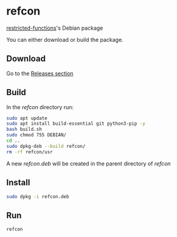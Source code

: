 # refcon

[restricted-functions](https://github.com/donno2048/restricted-functions)'s Debian package

You can either download or build the package.

## Download

Go to the [Releases section](https://github.com/donno2048/refcon/releases)

## Build

In the _refcon_ directory run:

```sh
sudo apt update
sudo apt install build-essential git python3-pip -y
bash build.sh
sudo chmod 755 DEBIAN/
cd ..
sudo dpkg-deb --build refcon/
rm -rf refcon/usr
```

A new _refcon.deb_ will be created in the parent directory of _refcon_

## Install

```sh
sudo dpkg -i refcon.deb
```

## Run

```sh
refcon
```

